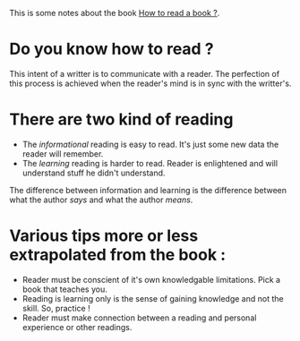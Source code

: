 This is some notes about the book [How to read a book ?](https://www.goodreads.com/book/show/567610.How_to_Read_a_Book?ac=1&from_search=true).

# Do you know how to read ?

This intent of a writter is to communicate with a reader. The perfection of this process is achieved when the reader's mind is in sync with the writter's.


# There are two kind of reading

- The _informational_ reading is easy to read. It's just some new data the reader will remember.
- The _learning_ reading is harder to read. Reader is enlightened and will understand stuff he didn't understand.

The difference between information and learning is the difference between what the author _says_ and what the author _means_.


# Various tips more or less extrapolated from the book :

- Reader must be conscient of it's own knowledgable limitations. Pick a book that teaches you.
- Reading is learning only is the sense of gaining knowledge and not the skill. So, practice !
- Reader must make connection between a reading and personal experience or other readings.
